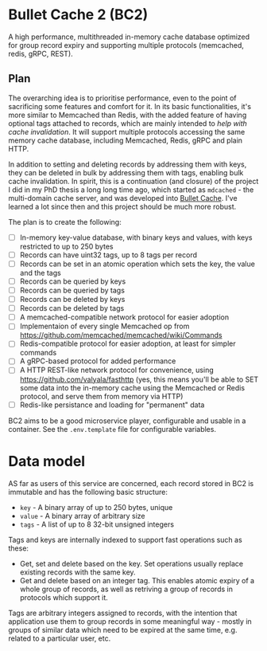 # Bullet Cache 2 (BC2)

A high performance, multithreaded in-memory cache database optimized for group record expiry and supporting multiple protocols (memcached, redis, gRPC, REST).

## Plan

The overarching idea is to prioritise performance, even to the point of sacrificing some features and comfort for it. In its basic functionalities, it's more similar to Memcached than Redis, with the added feature of having optional tags attached to records, which are mainly intended to *help with cache invalidation*. It will support multiple protocols accessing the same memory cache database, including Memcached, Redis, gRPC and plain HTTP.

In addition to setting and deleting records by addressing them with keys, they can be deleted in bulk by addressing them with tags, enabling bulk cache invalidation. In spirit, this is a continuation (and closure) of the project I did in my PhD thesis a long long time ago, which started as `mdcached` - the multi-domain cache server, and was developed into [Bullet Cache](https://mdcached.sourceforge.net/). I've learned a lot since then and this project should be much more robust.

The plan is to create the following:

- [ ] In-memory key-value database, with binary keys and values, with keys restricted to up to 250 bytes
- [ ] Records can have uint32 tags, up to 8 tags per record
- [ ] Records can be set in an atomic operation which sets the key, the value and the tags
- [ ] Records can be queried by keys
- [ ] Records can be queried by tags
- [ ] Records can be deleted by keys
- [ ] Records can be deleted by tags
- [ ] A memcached-compatible network protocol for easier adoption
- [ ] Implementaion of every single Memcached op from https://github.com/memcached/memcached/wiki/Commands
- [ ] Redis-compatible protocol for easier adoption, at least for simpler commands
- [ ] A gRPC-based protocol for added performance
- [ ] A HTTP REST-like network protocol for convenience, using https://github.com/valyala/fasthttp (yes, this means you'll be able to SET some data into the in-memory cache using the Memcached or Redis protocol, and serve them from memory via HTTP)
- [ ] Redis-like persistance and loading for "permanent" data

BC2 aims to be a good microservice player, configurable and usable in a container. See the `.env.template` file for configurable variables.

# Data model

AS far as users of this service are concerned, each record stored in BC2 is immutable and has the following basic structure:

- `key` - A binary array of up to 250 bytes, unique
- `value` - A binary array of arbitrary size
- `tags` - A list of up to 8 32-bit unsigned integers

Tags and keys are internally indexed to support fast operations such as these:

- Get, set and delete based on the key. Set operations usually replace existing records with the same key.
- Get and delete based on an integer tag. This enables atomic expiry of a whole group of records, as well as retriving a group of records in protocols which support it.

Tags are arbitrary integers assigned to records, with the intention that application use them to group records in some meaningful way - mostly in groups of similar data which need to be expired at the same time, e.g. related to a particular user, etc.